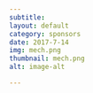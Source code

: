 ```yaml
---
subtitle:
layout: default
category: sponsors
date: 2017-7-14
img: mech.png
thumbnail: mech.png 
alt: image-alt 

---
```



